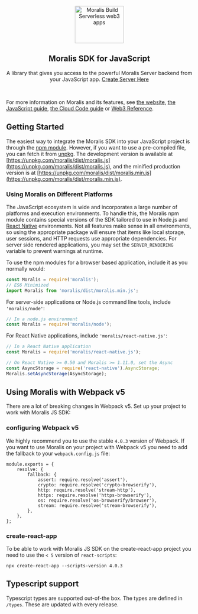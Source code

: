 <p align="center">
    <a href="https://moralis.io">
    <img width="132" height="101" src="https://moralis.io/wp-content/uploads/2021/01/logo.png" class="attachment-full size-full" alt="Moralis Build Serverless web3 apps" loading="lazy" /></a>
</p>

<h2 align="center">Moralis SDK for JavaScript</h2>

<p align="center">
    A library that gives you access to the powerful Moralis Server backend from your JavaScript app. <a href="https://admin.moralis.io">Create Server Here</a>
</p>

<br>

For more information on Moralis and its features, see [the website](https://moralis.io), [the JavaScript guide](https://docs.moralis.io), [the Cloud Code guide](https://docs.moralis.io/moralis-server/cloud-code) or [Web3 Reference](https://docs.moralis.io/moralis-server/web3-sdk/intro).

## Getting Started

The easiest way to integrate the Moralis SDK into your JavaScript project is through the [npm module](https://npmjs.org/moralis).
However, if you want to use a pre-compiled file, you can fetch it from [unpkg](https://unpkg.com). The development version is available at [https://unpkg.com/moralis/dist/moralis.js](https://unpkg.com/moralis/dist/moralis.js), and the minified production version is at [https://unpkg.com/moralis/dist/moralis.min.js](https://unpkg.com/moralis/dist/moralis.min.js).

### Using Moralis on Different Platforms

The JavaScript ecosystem is wide and incorporates a large number of platforms and execution environments. To handle this, the Moralis npm module contains special versions of the SDK tailored to use in Node.js and [React Native](https://reactnative.dev/) environments. Not all features make sense in all environments, so using the appropriate package will ensure that items like local storage, user sessions, and HTTP requests use appropriate dependencies. For server side rendered applications, you may set the `SERVER_RENDERING` variable to prevent warnings at runtime.

To use the npm modules for a browser based application, include it as you normally would:

```js
const Moralis = require('moralis');
// ES6 Minimized
import Moralis from 'moralis/dist/moralis.min.js';
```

For server-side applications or Node.js command line tools, include `'moralis/node'`:

```js
// In a node.js environment
const Moralis = require('moralis/node');
```

For React Native applications, include `'moralis/react-native.js'`:

```js
// In a React Native application
const Moralis = require('moralis/react-native.js');

// On React Native >= 0.50 and Moralis >= 1.11.0, set the Async
const AsyncStorage = require('react-native').AsyncStorage;
Moralis.setAsyncStorage(AsyncStorage);
```

## Using Moralis with Webpack v5

There are a lot of breaking changes in Webpack v5. Set up your project to work with Moralis JS SDK:

### configuring Webpack v5

We highly recommend you to use the stable `4.0.3` version of Webpack. If you want to use Moralis on your project with Webpack v5 you need to add the fallback to your `webpack.config.js` file:

```
module.exports = {
    resolve: {
        fallback: {
            assert: require.resolve('assert'),
            crypto: require.resolve('crypto-browserify'),
            http: require.resolve('stream-http'),
            https: require.resolve('https-browserify'),
            os: require.resolve('os-browserify/browser'),
            stream: require.resolve('stream-browserify'),
        },
    },
};
```

### create-react-app

To be able to work with Moralis JS SDK on the create-react-app project you need to use the `< 5` version of `react-scripts`:

`npx create-react-app --scripts-version 4.0.3`

## Typescript support

Typescript types are supported out-of-the box.
The types are defined in `/types`. These are updated with every release.
